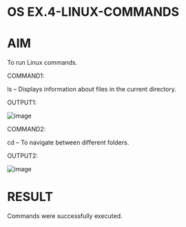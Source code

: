 # OS EX.4-LINUX-COMMANDS

# AIM

To run Linux commands.

COMMAND1:

ls – Displays information about files in the current directory.


OUTPUT1:

![image](https://github.com/Harsayazheni/EX.4-LINUX-COMMANDS/assets/118708467/627ce6d2-0c02-4e21-ae04-65d1f088df03)

COMMAND2:

cd – To navigate between different folders.

OUTPUT2:

![image](https://github.com/Harsayazheni/EX.4-LINUX-COMMANDS/assets/118708467/4f01efb7-5ec5-4ff5-a0fe-f5749ff5fb65)

# RESULT

Commands were successfully executed.
